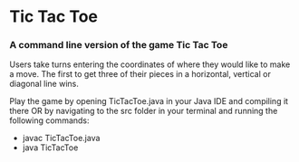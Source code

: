 # Tic Tac Toe

### A command line version of the game Tic Tac Toe

Users take turns entering the coordinates of where they would like to make a move.
The first to get three of their pieces in a horizontal, vertical or diagonal line wins.

Play the game by opening TicTacToe.java in your Java IDE and compiling it there OR
by navigating to the src folder in your terminal and running the following commands:

- javac TicTacToe.java
- java TicTacToe
